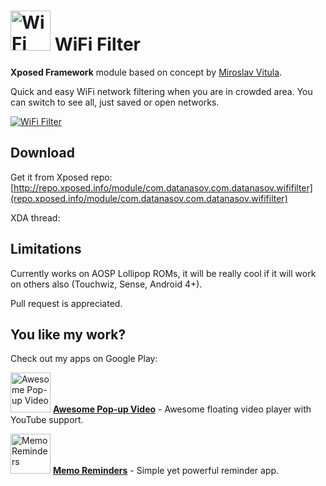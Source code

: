 # <img src="http://i.imgur.com/dcUiBaS.png" width="64" alt="WiFi Filter" /> WiFi Filter

**Xposed Framework** module based on concept by [Miroslav Vitula](https://plus.google.com/+MiroslavVitula/posts/ibm6CmBnBvc).

Quick and easy WiFi network filtering when you are in crowded area. You can switch to see all, just saved or open networks.

[![WiFi Filter](http://i.imgur.com/Do6CBb6m.png)](http://i.imgur.com/Do6CBb6.png)
## Download

Get it from Xposed repo: [http://repo.xposed.info/module/com.datanasov.com.datanasov.wififilter](repo.xposed.info/module/com.datanasov.com.datanasov.wififilter)

XDA thread:

## Limitations

Currently works on AOSP Lollipop ROMs, it will be really cool if it will work on others also (Touchwiz, Sense, Android 4+).

Pull request is appreciated.

## You like my work?

Check out my apps on Google Play:

[<img src="http://i.imgur.com/o1ZHjCp.png" width="64" alt="Awesome Pop-up Video"/>](https://play.google.com/store/apps/details?id=com.datanasov.popupvideo) [**Awesome Pop-up Video**](https://play.google.com/store/apps/details?id=com.datanasov.popupvideo) - Awesome floating video player with YouTube support.

[<img src="http://i.imgur.com/KvO9UwM.png" width="64" alt="Memo Reminders" />](https://play.google.com/store/apps/details?id=com.datanasov.memoreminders) [**Memo Reminders**](https://play.google.com/store/apps/details?id=com.datanasov.memoreminders) - Simple yet powerful reminder app.
